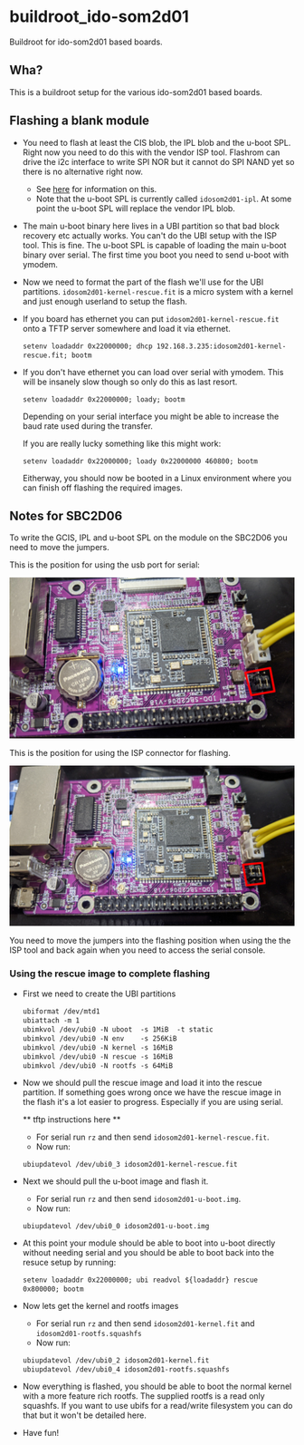 # buildroot_ido-som2d01

Buildroot for ido-som2d01 based boards.

## Wha?

This is a buildroot setup for the various ido-som2d01 based boards.

## Flashing a blank module

- You need to flash at least the CIS blob, the IPL blob and the u-boot SPL.
  Right now you need to do this with the vendor ISP tool. Flashrom can drive
  the i2c interface to write SPI NOR but it cannot do SPI NAND yet so there
  is no alternative right now.

  - See [here](http://linux-chenxing.org/infinity2/ido-som2d01/#flashing) for information on this.
  - Note that the u-boot SPL is currently called `idosom2d01-ipl`. At some point the u-boot SPL will
    replace the vendor IPL blob.

- The main u-boot binary here lives in a UBI partition so that bad block
  recovery etc actually works. You can't do the UBI setup with the ISP tool.
  This is fine. The u-boot SPL is capable of loading the main u-boot binary
  over serial. The first time you boot you need to send u-boot with ymodem.

- Now we need to format the part of the flash we'll use for the UBI
  partitions. `idosom2d01-kernel-rescue.fit` is a micro system with a kernel and just
  enough userland to setup the flash.

- If you board has ethernet you can put `idosom2d01-kernel-rescue.fit` onto a TFTP server
  somewhere and load it via ethernet.

  ```
  setenv loadaddr 0x22000000; dhcp 192.168.3.235:idosom2d01-kernel-rescue.fit; bootm
  ```

- If you don't have ethernet you can load over serial with ymodem. This will be insanely
  slow though so only do this as last resort.

  ```
  setenv loadaddr 0x22000000; loady; bootm
  ```

  Depending on your serial interface you might be able to increase the baud rate
  used during the transfer.

  If you are really lucky something like this might work:

  ```
  setenv loadaddr 0x22000000; loady 0x22000000 460800; bootm
  ```

  Eitherway, you should now be booted in a Linux environment where you can
  finish off flashing the required images.

## Notes for SBC2D06

To write the GCIS, IPL and u-boot SPL on the module on the SBC2D06 you need to move
the jumpers.

This is the position for using the usb port for serial:

![Jumpers for usb serial](sbc02d06_jumpers_flashing.jpg)

This is the position for using the ISP connector for flashing.

![Jumpers for flashing](sbc02d06_jumpers_usb_serial.jpg)

You need to move the jumpers into the flashing position when using the the ISP tool
and back again when you need to access the serial console.

### Using the rescue image to complete flashing

- First we need to create the UBI partitions
  ```
  ubiformat /dev/mtd1
  ubiattach -m 1
  ubimkvol /dev/ubi0 -N uboot  -s 1MiB	-t static
  ubimkvol /dev/ubi0 -N env    -s 256KiB
  ubimkvol /dev/ubi0 -N kernel -s 16MiB
  ubimkvol /dev/ubi0 -N rescue -s 16MiB
  ubimkvol /dev/ubi0 -N rootfs -s 64MiB
  ```
- Now we should pull the rescue image and load it into the rescue partition.
  If something goes wrong once we have the rescue image in the flash it's a lot
  easier to progress. Especially if you are using serial.

  ** tftp instructions here **

  - For serial run `rz` and then send `idosom2d01-kernel-rescue.fit`.
  - Now run:

  ```
  ubiupdatevol /dev/ubi0_3 idosom2d01-kernel-rescue.fit
  ```

- Next we should pull the u-boot image and flash it.

  - For serial run `rz` and then send `idosom2d01-u-boot.img`.
  - Now run:

  ```
  ubiupdatevol /dev/ubi0_0 idosom2d01-u-boot.img
  ```

- At this point your module should be able to boot into u-boot directly
  without needing serial and you should be able to boot back into the resuce
  setup by running:

  ```
  setenv loadaddr 0x22000000; ubi readvol ${loadaddr} rescue 0x800000; bootm
  ```

- Now lets get the kernel and rootfs images
  - For serial run `rz` and then send `idosom2d01-kernel.fit` and `idosom2d01-rootfs.squashfs`
  - Now run:

  ```
  ubiupdatevol /dev/ubi0_2 idosom2d01-kernel.fit
  ubiupdatevol /dev/ubi0_4 idosom2d01-rootfs.squashfs
  ```

- Now everything is flashed, you should be able to boot the normal kernel with a
  more feature rich rootfs. The supplied rootfs is a read only squashfs. If you
  want to use ubifs for a read/write filesystem you can do that but it won't be
  detailed here.

- Have fun!
